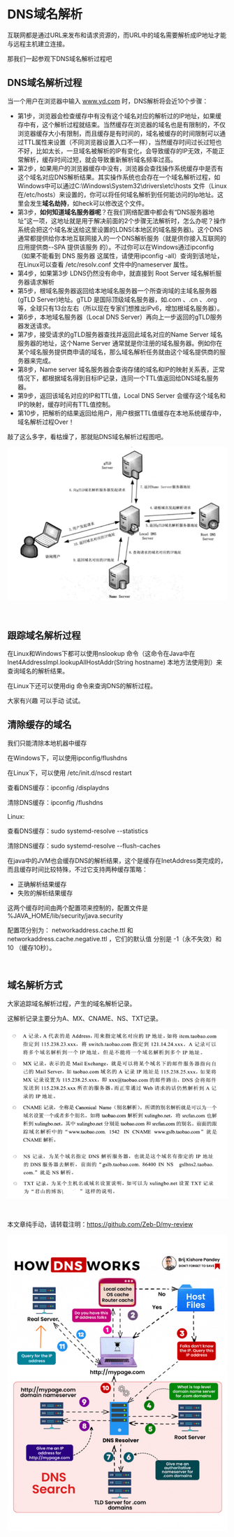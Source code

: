 # DNS域名解析

互联网都是通过URL来发布和请求资源的，而URL中的域名需要解析成IP地址才能与远程主机建立连接。

那我们一起参观下DNS域名解析过程吧

## DNS域名解析过程

当一个用户在浏览器中输入 www.yd.com 时，DNS解析将会近10个步骤：

- 第1步，浏览器会检查缓存中有没有这个域名对应的解析过的IP地址，如果缓存中有，这个解析过程就结束。当然缓存在浏览器的域名也是有限制的，不仅浏览器缓存大小有限制，而且缓存是有时间的，域名被缓存的时间限制可以通过TTL属性来设置（不同浏览器设置入口不一样），当然缓存时间过长过短也不好，比如太长，一旦域名被解析的IP有变化，会导致缓存的IP无效，不能正常解析，缓存时间过短，就会导致重新解析域名频率过高。
- 第2步，如果用户的浏览器缓存中没有，浏览器会查找操作系统缓存中是否有这个域名对应DNS解析结果。其实操作系统也会存在一个域名解析过程，如Windows中可以通过C:\Windows\System32\drivers\etc\hosts 文件（Linux 在/etc/hosts）来设置的，你可以将任何域名解析到任何能访问的Ip地址。这里会发生**域名劫持**，如heck可以修改这个文件。
- 第3步，**如何知道域名服务器呢**？在我们网络配置中都会有“DNS服务器地址”这一项，这地址就是用于解决前面的2个步骤无法解析时，怎么办呢？操作系统会把这个域名发送给这里设置的LDNS(本地区的域名服务器)。这个DNS通常都提供给你本地互联网接入的一个DNS解析服务（就是供你接入互联网的应用提供商--SPA 提供该服务 的）。不过你可以在Windows通过ipconfig （如果不能看到 DNS 服务器 这属性，请使用ipconfig -all）查询到该地址，在Linux可以查看 /etc/resolv.conf 文件中的nameserver 属性。
- 第4步，如果第3步 LDNS仍然没有命中，就直接到 Root Server 域名解析服务器请求解析
- 第5步，根域名服务器返回给本地域名服务器一个所查询域的主域名服务器(gTLD Server)地址。gTLD 是国际顶级域名服务器，如.com 、.cn 、.org 等，全球只有13台左右（所以现在专家们想推出IPv6，增加根域名服务器）。
- 第6步，本地域名服务器（Local DNS Server）再向上一步返回的gTLD服务器发送请求。
- 第7步，接受请求的gTLD服务器查找并返回此域名对应的Name Server 域名服务器的地址，这个Name Server 通常就是你注册的域名服务器。例如你在某个域名服务提供商申请的域名，那么域名解析任务就由这个域名提供商的服务器来完成。
- 第8步，Name server 域名服务器会查询存储的域名和IP的映射关系表，正常情况下，都根据域名得到目标IP记录，连同一个TTL值返回给DNS域名服务器。
- 第9步，返回该域名对应的IP和TTL值，Local DNS Server 会缓存这个域名和IP的映射，缓存时间有TTL值控制。
- 第10步，把解析的结果返回给用户，用户根据TTL值缓存在本地系统缓存中，域名解析过程Over！

敲了这么多字，看枯燥了，那就贴DNS域名解析过程图吧。

![DNS域名解析过程图](../image/dns-parse.png)

<br>

## 跟踪域名解析过程

在Linux和Windows下都可以使用nslookup 命令（这命令在Java中在Inet4AddressImpl.lookupAllHostAddr(String hostname) 本地方法使用到）来查询域名的解析结果。

在Linux下还可以使用dig 命令来查询DNS的解析过程。

大家有兴趣 可以手动 试试。

## 清除缓存的域名

我们只能清除本地机器中缓存

在Windows下，可以使用ipconfig/flushdns

在Linux下，可以使用 /etc/init.d/nscd restart 

查看DNS缓存：ipconfig /displaydns

清除DNS缓存：ipconfig /flushdns

Linux:

查看DNS缓存：sudo systemd-resolve --statistics

清除DNS缓存：sudo systemd-resolve --flush-caches



在java中的JVM也会缓存DNS的解析结果，这个是缓存在InetAddress类完成的，而且缓存时间比较特殊，不过它支持两种缓存策略：

- 正确解析结果缓存
- 失败的解析结果缓存

这两个缓存时间由两个配置项来控制的，配置文件是 %JAVA_HOME/lib/security/java.security

配置项分别为： networkaddress.cache.ttl  和networkaddress.cache.negative.ttl ，它们的默认值 分别是 -1（永不失效）和10 （缓存10秒）。

<br>

## 域名解析方式

大家追踪域名解析过程，产生的域名解析记录。

这解析记录主要分为A、MX、CNAME、NS、TXT记录。

![dns-解析记录方式](../image/dns-type.png)

<br>

本文章纯手动，请转载注明：<https://github.com/Zeb-D/my-review>

![image-20241127233152151](./images/image-20241127233152151.png)















